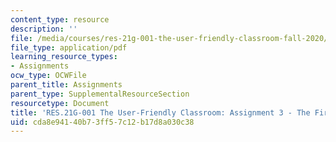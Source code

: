 ```yaml
---
content_type: resource
description: ''
file: /media/courses/res-21g-001-the-user-friendly-classroom-fall-2020/cda8e94140b73ff57c12b17d8a030c38_MITRES_21G_001F20_Assn3.pdf
file_type: application/pdf
learning_resource_types:
- Assignments
ocw_type: OCWFile
parent_title: Assignments
parent_type: SupplementalResourceSection
resourcetype: Document
title: 'RES.21G-001 The User-Friendly Classroom: Assignment 3 - The First Day'
uid: cda8e941-40b7-3ff5-7c12-b17d8a030c38
---
```

